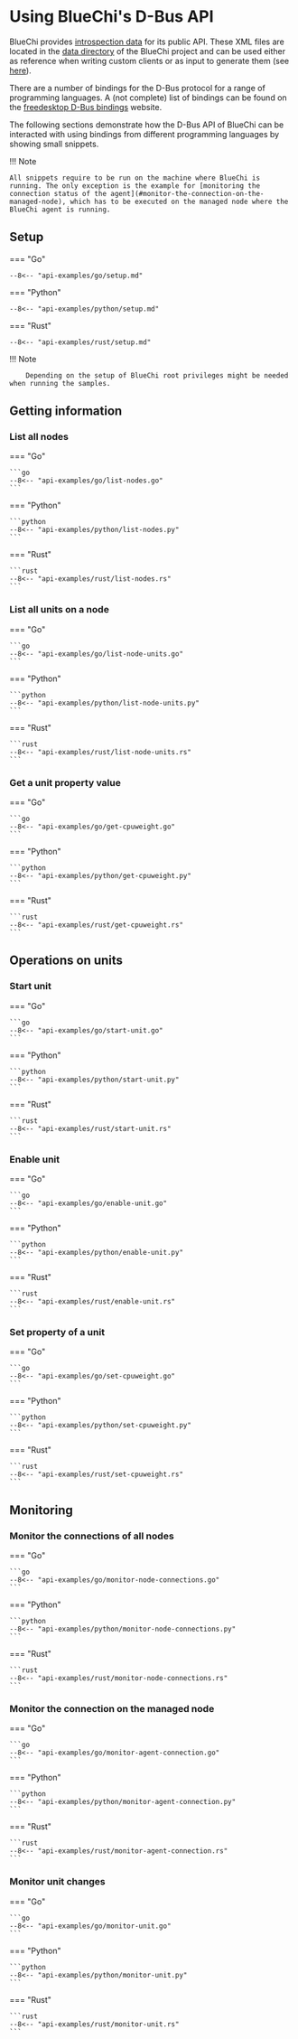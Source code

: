 <!-- markdownlint-disable-file MD013 -->
# Using BlueChi's D-Bus API

BlueChi provides [introspection data](https://dbus.freedesktop.org/doc/dbus-specification.html#introspection-format) for its public API. These XML files are located in the [data directory](https://github.com/containers/bluechi/tree/main/data) of the BlueChi project and can be used either as reference when writing custom clients or as input to generate them (see [here](./client_generation.md)).

There are a number of bindings for the D-Bus protocol for a range of programming languages. A (not complete) list of bindings can be found on the [freedesktop D-Bus bindings](https://www.freedesktop.org/wiki/Software/DBusBindings/) website.

The following sections demonstrate how the D-Bus API of BlueChi can be interacted with using bindings from different programming languages by showing small snippets.

!!! Note

    All snippets require to be run on the machine where BlueChi is running. The only exception is the example for [monitoring the connection status of the agent](#monitor-the-connection-on-the-managed-node), which has to be executed on the managed node where the BlueChi agent is running.

## Setup

=== "Go"

    --8<-- "api-examples/go/setup.md"

=== "Python"

    --8<-- "api-examples/python/setup.md"

=== "Rust"

    --8<-- "api-examples/rust/setup.md"

!!! Note

        Depending on the setup of BlueChi root privileges might be needed when running the samples.

## Getting information

### List all nodes

=== "Go"

    ```go
    --8<-- "api-examples/go/list-nodes.go"
    ```

=== "Python"

    ```python
    --8<-- "api-examples/python/list-nodes.py"
    ```

=== "Rust"

    ```rust
    --8<-- "api-examples/rust/list-nodes.rs"
    ```

### List all units on a node

=== "Go"

    ```go
    --8<-- "api-examples/go/list-node-units.go"
    ```

=== "Python"

    ```python
    --8<-- "api-examples/python/list-node-units.py"
    ```

=== "Rust"

    ```rust
    --8<-- "api-examples/rust/list-node-units.rs"
    ```

### Get a unit property value

=== "Go"

    ```go
    --8<-- "api-examples/go/get-cpuweight.go"
    ```

=== "Python"

    ```python
    --8<-- "api-examples/python/get-cpuweight.py"
    ```

=== "Rust"

    ```rust
    --8<-- "api-examples/rust/get-cpuweight.rs"
    ```

## Operations on units

### Start unit

=== "Go"

    ```go
    --8<-- "api-examples/go/start-unit.go"
    ```

=== "Python"

    ```python
    --8<-- "api-examples/python/start-unit.py"
    ```

=== "Rust"

    ```rust
    --8<-- "api-examples/rust/start-unit.rs"
    ```

### Enable unit

=== "Go"

    ```go
    --8<-- "api-examples/go/enable-unit.go"
    ```

=== "Python"

    ```python
    --8<-- "api-examples/python/enable-unit.py"
    ```

=== "Rust"

    ```rust
    --8<-- "api-examples/rust/enable-unit.rs"
    ```

### Set property of a unit

=== "Go"

    ```go
    --8<-- "api-examples/go/set-cpuweight.go"
    ```

=== "Python"

    ```python
    --8<-- "api-examples/python/set-cpuweight.py"
    ```

=== "Rust"

    ```rust
    --8<-- "api-examples/rust/set-cpuweight.rs"
    ```

## Monitoring

### Monitor the connections of all nodes

=== "Go"

    ```go
    --8<-- "api-examples/go/monitor-node-connections.go"
    ```

=== "Python"

    ```python
    --8<-- "api-examples/python/monitor-node-connections.py"
    ```

=== "Rust"

    ```rust
    --8<-- "api-examples/rust/monitor-node-connections.rs"
    ```

### Monitor the connection on the managed node

=== "Go"

    ```go
    --8<-- "api-examples/go/monitor-agent-connection.go"
    ```

=== "Python"

    ```python
    --8<-- "api-examples/python/monitor-agent-connection.py"
    ```

=== "Rust"

    ```rust
    --8<-- "api-examples/rust/monitor-agent-connection.rs"
    ```

### Monitor unit changes

=== "Go"

    ```go
    --8<-- "api-examples/go/monitor-unit.go"
    ```

=== "Python"

    ```python
    --8<-- "api-examples/python/monitor-unit.py"
    ```

=== "Rust"

    ```rust
    --8<-- "api-examples/rust/monitor-unit.rs"
    ```
